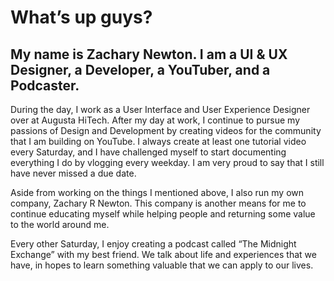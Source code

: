 # What’s up guys?
My name is Zachary Newton. I am a UI & UX Designer, a Developer, a YouTuber, and a Podcaster.
---

During the day, I work as a User Interface and User Experience Designer over at Augusta HiTech. After my day at work, I continue to pursue my passions of Design and Development by creating videos for the community that I am building on YouTube. I always create at least one tutorial video every Saturday, and I have challenged myself to start documenting everything I do by vlogging every weekday. I am very proud to say that I still have never missed a due date.

Aside from working on the things I mentioned above, I also run my own company, Zachary R Newton. This company is another means for me to continue educating myself while helping people and returning some value to the world around me.

Every other Saturday, I enjoy creating a podcast called “The Midnight Exchange” with my best friend. We talk about life and experiences that we have, in hopes to learn something valuable that we can apply to our lives.
